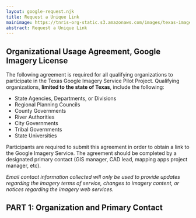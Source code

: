 ```yaml
---
layout: google-request.njk
title: Request a Unique Link
mainimage: https://tnris-org-static.s3.amazonaws.com/images/texas-imagery-service-bg.jpg
abstract: Request a Unique Link
---
```

## Organizational Usage Agreement, Google Imagery License

The following agreement is required for all qualifying organizations to participate in the Texas Google Imagery Service Pilot Project. Qualifying organizations, **limited to the state of Texas**, include the following:

 - State Agencies, Departments, or Divisions
 - Regional Planning Councils
 - County Governments
 - River Authorities
 - City Governments
 - Tribal Governments
 - State Universities

Participants are required to submit this agreement in order to obtain a link to the Google Imagery Service. The agreement should be completed by a designated primary contact (GIS manager, CAD lead, mapping apps project manager, etc).

*Email contact information collected will only be used to provide updates regarding the imagery terms of service, changes to imagery content, or notices regarding the imagery web services.*

## PART 1: Organization and Primary Contact 


